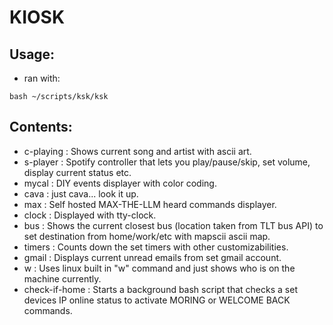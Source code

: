 # KIOSK

## Usage:
* ran with:
```
bash ~/scripts/ksk/ksk
```

## Contents:
* c-playing : Shows current song and artist with ascii art.
* s-player : Spotify controller that lets you play/pause/skip, set volume, display current status etc.
* mycal : DIY events displayer with color coding.
* cava : just cava... look it up.
* max : Self hosted MAX-THE-LLM heard commands displayer.
* clock : Displayed with tty-clock.
* bus : Shows the current closest bus (location taken from TLT bus API) to set destination from home/work/etc with mapscii ascii map.
* timers : Counts down the set timers with other customizabilities.
* gmail : Displays current unread emails from set gmail account.
* w : Uses linux built in "w" command and just shows who is on the machine currently.
* check-if-home : Starts a background bash script that checks a set devices IP online status to activate MORING or WELCOME BACK commands.
